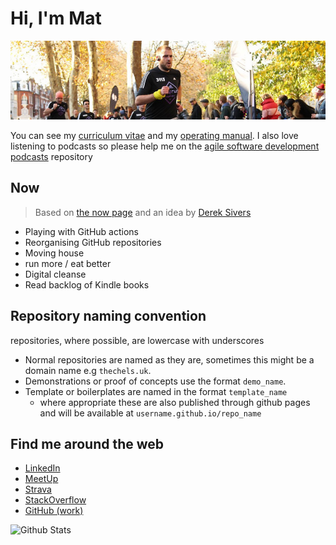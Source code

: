 # Hi, I'm Mat

![banner photo of Mat running in London](https://raw.githubusercontent.com/MatBenfield/MatBenfield/master/gh-header-image-cropped.jpg)

You can see my [curriculum vitae](/curriculum-vitae.md) and my [operating manual](/operating-manual.md). I also love listening to podcasts so please help me on the [agile software development podcasts](https://github.com/MatBenfield/agile_software_development_podcasts) repository

## Now

> Based on [the now page](https://thenow.page) and an idea by [Derek Sivers](https://sive.rs/nowff)

- Playing with GitHub actions
- Reorganising GitHub repositories
- Moving house
- run more / eat better
- Digital cleanse
- Read backlog of Kindle books

## Repository naming convention

repositories, where possible, are lowercase with underscores

- Normal repositories are named as they are, sometimes this might be a domain name e.g `thechels.uk`.
- Demonstrations or proof of concepts use the format `demo_name`.
- Template or boilerplates are named in the format `template_name`
  - where appropriate these are also published through github pages and will be available at `username.github.io/repo_name` 


## Find me around the web

- [LinkedIn](https://www.linkedin.com/in/mat-benfield/)
- [MeetUp](https://www.meetup.com/members/197754442/)
- [Strava](https://www.strava.com/athletes/24249743)
- [StackOverflow](https://stackoverflow.com/users/894932/mat-benfield?tab=topactivity)
- [GitHub (work)](https://github.com/MatBenfieldHESA)

![Github Stats](https://github-readme-stats.vercel.app/api?username=MatBenfield&show_icons=true)
